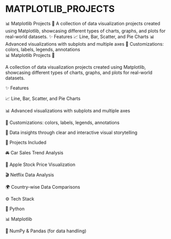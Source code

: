# MATPLOTLIB_PROJECTS
📊 Matplotlib Projects 🎨  A collection of data visualization projects created using Matplotlib, showcasing different types of charts, graphs, and plots for real-world datasets.  ✨ Features  📈 Line, Bar, Scatter, and Pie Charts  📊 Advanced visualizations with subplots and multiple axes  🎯 Customizations: colors, labels, legends, annotations  
📊 Matplotlib Projects 🎨

A collection of data visualization projects created using Matplotlib, showcasing different types of charts, graphs, and plots for real-world datasets.

✨ Features

📈 Line, Bar, Scatter, and Pie Charts

📊 Advanced visualizations with subplots and multiple axes

🎯 Customizations: colors, labels, legends, annotations

🔎 Data insights through clear and interactive visual storytelling

📂 Projects Included

🚘 Car Sales Trend Analysis

🍎 Apple Stock Price Visualization

🎬 Netflix Data Analysis

🌍 Country-wise Data Comparisons

⚙️ Tech Stack

🐍 Python

📊 Matplotlib

🧮 NumPy & Pandas (for data handling)
